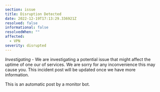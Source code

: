 ```yaml
---
section: issue
title: Disruption Detected
date: 2022-12-19T17:13:29.336921Z
resolved: false
informational: false
resolvedWhen: ""
affected:
  - VPN
severity: disrupted
---
```

*Investigating* - We are investigating a potential issue that might affect the uptime of one our of services. We are sorry for any inconvenience this may cause you. This incident post will be updated once we have more information.

This is an automatic post by a monitor bot.
        